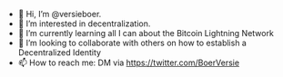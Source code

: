 - 👋 Hi, I’m @versieboer.
- 👀 I’m interested in decentralization.
- 🌱 I’m currently learning all I can about the Bitcoin Lightning Network
- 💞️ I’m looking to collaborate with others on how to establish a Decentralized Identity
- 📫 How to reach me: DM via https://twitter.com/BoerVersie

<!---
versieboer/versieboer is a ✨ special ✨ repository because its `README.md` (this file) appears on your GitHub profile.
You can click the Preview link to take a look at your changes.
--->

